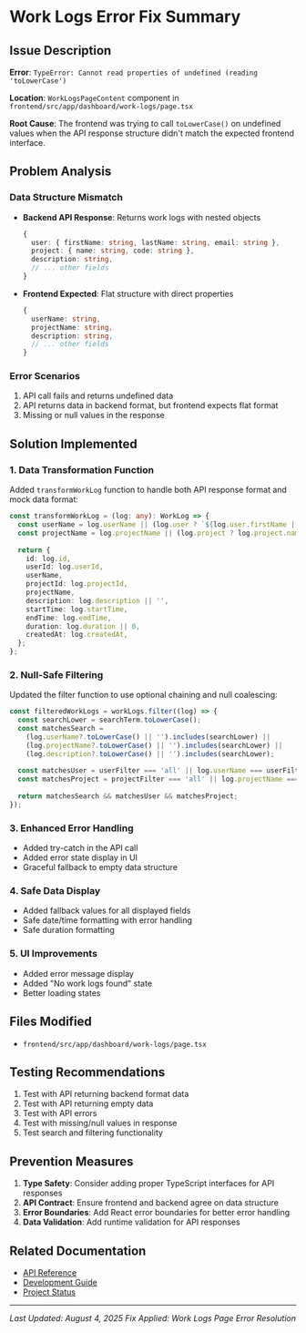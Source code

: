 # Work Logs Error Fix Summary

## Issue Description
**Error**: `TypeError: Cannot read properties of undefined (reading 'toLowerCase')`

**Location**: `WorkLogsPageContent` component in `frontend/src/app/dashboard/work-logs/page.tsx`

**Root Cause**: The frontend was trying to call `toLowerCase()` on undefined values when the API response structure didn't match the expected frontend interface.

## Problem Analysis

### Data Structure Mismatch
- **Backend API Response**: Returns work logs with nested objects
  ```typescript
  {
    user: { firstName: string, lastName: string, email: string },
    project: { name: string, code: string },
    description: string,
    // ... other fields
  }
  ```

- **Frontend Expected**: Flat structure with direct properties
  ```typescript
  {
    userName: string,
    projectName: string,
    description: string,
    // ... other fields
  }
  ```

### Error Scenarios
1. API call fails and returns undefined data
2. API returns data in backend format, but frontend expects flat format
3. Missing or null values in the response

## Solution Implemented

### 1. Data Transformation Function
Added `transformWorkLog` function to handle both API response format and mock data format:

```typescript
const transformWorkLog = (log: any): WorkLog => {
  const userName = log.userName || (log.user ? `${log.user.firstName || ''} ${log.user.lastName || ''}`.trim() : 'Unknown User');
  const projectName = log.projectName || (log.project ? log.project.name : 'Unknown Project');
  
  return {
    id: log.id,
    userId: log.userId,
    userName,
    projectId: log.projectId,
    projectName,
    description: log.description || '',
    startTime: log.startTime,
    endTime: log.endTime,
    duration: log.duration || 0,
    createdAt: log.createdAt,
  };
};
```

### 2. Null-Safe Filtering
Updated the filter function to use optional chaining and null coalescing:

```typescript
const filteredWorkLogs = workLogs.filter((log) => {
  const searchLower = searchTerm.toLowerCase();
  const matchesSearch = 
    (log.userName?.toLowerCase() || '').includes(searchLower) ||
    (log.projectName?.toLowerCase() || '').includes(searchLower) ||
    (log.description?.toLowerCase() || '').includes(searchLower);
  
  const matchesUser = userFilter === 'all' || log.userName === userFilter;
  const matchesProject = projectFilter === 'all' || log.projectName === projectFilter;
  
  return matchesSearch && matchesUser && matchesProject;
});
```

### 3. Enhanced Error Handling
- Added try-catch in the API call
- Added error state display in UI
- Graceful fallback to empty data structure

### 4. Safe Data Display
- Added fallback values for all displayed fields
- Safe date/time formatting with error handling
- Safe duration formatting

### 5. UI Improvements
- Added error message display
- Added "No work logs found" state
- Better loading states

## Files Modified
- `frontend/src/app/dashboard/work-logs/page.tsx`

## Testing Recommendations
1. Test with API returning backend format data
2. Test with API returning empty data
3. Test with API errors
4. Test with missing/null values in response
5. Test search and filtering functionality

## Prevention Measures
1. **Type Safety**: Consider adding proper TypeScript interfaces for API responses
2. **API Contract**: Ensure frontend and backend agree on data structure
3. **Error Boundaries**: Add React error boundaries for better error handling
4. **Data Validation**: Add runtime validation for API responses

## Related Documentation
- [API Reference](./api-reference.md)
- [Development Guide](./development-guide.md)
- [Project Status](./project-status.md)

---
*Last Updated: August 4, 2025*
*Fix Applied: Work Logs Page Error Resolution* 
